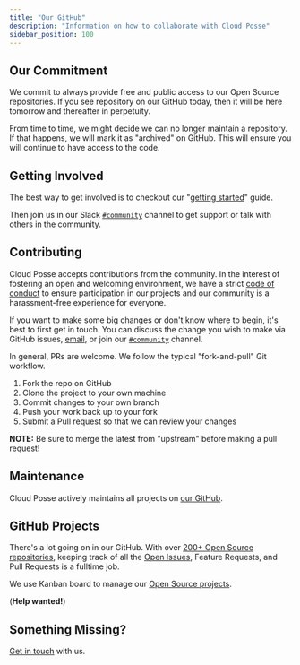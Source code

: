```yaml
---
title: "Our GitHub"
description: "Information on how to collaborate with Cloud Posse"
sidebar_position: 100
---
```


## Our Commitment

We commit to always provide free and public access to our Open Source repositories. If you see repository on our GitHub today, then it will be here tomorrow and thereafter in perpetuity.

From time to time, we might decide we can no longer maintain a repository. If that happens, we will mark it as "archived" on GitHub. This will ensure you will continue to have access to the code.

## Getting Involved

The best way to get involved is to checkout our "[getting started](intro.md)" guide.

Then join us in our Slack [`#community`](https://cloudposse.com/slack/) channel to get support or talk with others in the community.

## Contributing

Cloud Posse accepts contributions from the community. In the interest of fostering an open and welcoming environment, we have a strict [code of conduct](/community/code-of-conduct.md) to ensure participation in our projects and our community is a harassment-free experience for everyone.

If you want to make some big changes or don't know where to begin, it's best to first get in touch. You can discuss the change you wish to make via GitHub issues, [email](mailto:hello@cloudposse.com), or join our [`#community`](https://cloudposse.com/slack/) channel.

In general, PRs are welcome. We follow the typical "fork-and-pull" Git workflow.

1. Fork the repo on GitHub
2. Clone the project to your own machine
3. Commit changes to your own branch
4. Push your work back up to your fork
5. Submit a Pull request so that we can review your changes

**NOTE:** Be sure to merge the latest from "upstream" before making a pull request!

## Maintenance

Cloud Posse actively maintains all projects on [our GitHub](https://github.com/cloudposse/).

## GitHub Projects

There's a lot going on in our GitHub. With over [200+ Open Source repositories](https://github.com/cloudposse/), keeping track of all the [Open Issues](https://github.com/search?q=org%3Acloudposse+type%3Aissues+is%3Aopen), Feature Requests, and Pull Requests is a fulltime job.

We use Kanban board to manage our [Open Source projects](https://github.com/orgs/cloudposse/projects/3).

(**Help wanted!**)

## Something Missing?

[Get in touch](/contact-us.md) with us.
